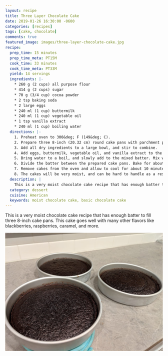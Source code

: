 ```yaml
---
layout: recipe
title: Three Layer Chocolate Cake
date: 2019-01-26 16:30:00 -0600
categories: [recipes]
tags: [cake, chocolate]
comments: true
featured_image: images/three-layer-chocolate-cake.jpg
recipe:
  prep_time: 15 minutes
  prep_time_meta: PT15M
  cook_time: 33 minutes
  cook_time_meta: PT33M
  yield: 14 servings
  ingredients: |-
    * 260 g (2 cups) all purpose flour
    * 414 g (2 cups) sugar
    * 70 g (3/4 cup) cocoa powder
    * 2 tsp baking soda
    * 2 large eggs
    * 240 ml (1 cup) buttermilk
    * 240 ml (1 cup) vegetable oil
    * 1 tsp vanilla extract
    * 240 ml (1 cup) boiling water
  directions: |-
    1. Preheat oven to 300&deg; F (149&deg; C).
    2. Prepare three 8-inch (20.32 cm) round cake pans with parchment paper along the bottom of the pans. Grease the sides of the pans.
    3. Add all dry ingredients to a large bowl, and stir to combine.
    4. Add eggs, buttermilk, vegetable oil, and vanilla extract to the dry ingredients. Mix until combined. The batter should be rather thick, but smooth.
    5. Bring water to a boil, and slowly add to the mixed batter. Mix well.
    6. Divide the batter between the prepared cake pans. Bake for about 30-33 minutes, or until a cake tester comes out with a few crumbs.
    7. Remove cakes from the oven and allow to cool for about 10 minutes. Remove to cooling racks to cool completely.
    8. The cakes will be very moist, and can be hard to handle as a result. I recommend using parchment paper when handling to avoid the cakes sticking to any surfaces. Wrapping with plastic wrap then freezing these cakes prior to decorating can make them easier to frost.
  description: |
    This is a very moist chocolate cake recipe that has enough batter to fill three 8-inch cake pans. This cake goes well with many other flavors like blackberries, raspberries, caramel, and more.
  category: dessert
  cuisine: American
  keywords: moist chocolate cake, basic chocolate cake
---
```

This is a very moist chocolate cake recipe that has enough batter to fill three 8-inch cake pans. This cake goes well with many other flavors like blackberries, raspberries, caramel, and more.

![Baked cakes in pans](/images/three-layer-chocolate-cake.jpg)
